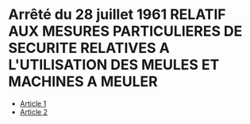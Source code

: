 # Arrêté du 28 juillet 1961 RELATIF AUX MESURES PARTICULIERES DE SECURITE RELATIVES A L'UTILISATION DES MEULES ET MACHINES A MEULER

- [Article 1](article-1.md)
- [Article 2](article-2.md)
